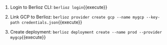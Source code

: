1. Login to Berlioz CLI: 
`berlioz login`{{execute}}

2. Link GCP to Berlioz: 
`berlioz provider create gcp --name mygcp --key-path credentials.json`{{execute}}

3. Create deployment:
`berlioz deployment create --name prod --provider mygcp`{{execute}}
